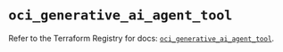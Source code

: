# `oci_generative_ai_agent_tool`

Refer to the Terraform Registry for docs: [`oci_generative_ai_agent_tool`](https://registry.terraform.io/providers/hashicorp/oci/7.19.0/docs/resources/generative_ai_agent_tool).
